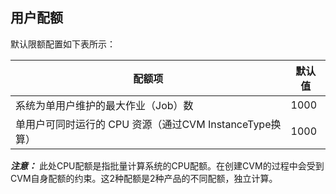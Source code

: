 ## 用户配额
默认限额配置如下表所示：

| 配额项 | 默认值 |
|---------|---------|
| 系统为单用户维护的最大作业（Job）数 | 1000 |
| 单用户可同时运行的 CPU 资源（通过CVM InstanceType换算） | 1000 |

***注意：***
此处CPU配额是指批量计算系统的CPU配额。在创建CVM的过程中会受到CVM自身配额的约束。这2种配额是2种产品的不同配额，独立计算。